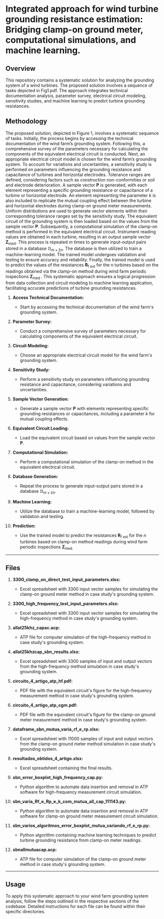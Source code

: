 # Integrated approach for wind turbine grounding resistance estimation: Bridging clamp-on ground meter, computational simulations, and machine learning.

## Overview
This repository contains a systematic solution for analyzing the grounding system of a wind turbines. The proposed solution involves a sequence of tasks depicted in Fig1.pdf. The approach integrates technical documentation analysis, parameter survey, electrical circuit modeling, sensitivity studies, and machine learning to predict turbine grounding resistances.

## Methodology

The proposed solution, depicted in Figure 1, involves a systematic sequence of tasks. Initially, the process begins by accessing the technical documentation of the wind farm’s grounding system. Following this, a comprehensive survey of the parameters necessary for calculating the components of the equivalent electrical circuit is conducted. Next, an appropriate electrical circuit model is chosen for the wind farm’s grounding system. To account for variations and uncertainties, a sensitivity study is performed on parameters influencing the grounding resistance and capacitance of turbines and horizontal electrodes. Tolerance ranges are defined, considering factors such as construction non-conformities or soil and electrode deterioration. A sample vector $\textbf{P}$ is generated, with each element representing a specific grounding resistance or capacitance of a turbine or horizontal electrode. An element representing the parameter $k$ is also included to replicate the mutual coupling effect between the turbine and horizontal electrodes during clamp-on ground meter measurements. Uniform distributions are used to generate vector elements within their corresponding tolerance ranges set by the sensitivity study. The equivalent circuit of the grounding system is then loaded based on the values from the sample vector $\textbf{P}$. Subsequently, a computational simulation of the clamp-on method is performed in the equivalent electrical circuit. Instrument reading values are obtained in each turbine, resulting in an output sample vector **Z**<sub>med</sub>. This process is repeated $m$ times to generate input-output pairs stored in a database $\mathbb{D}_{m\times2n}$. The database is then utilized to train a machine-learning model. The trained model undergoes validation and testing to ensure accuracy and reliability. Finally, the trained model is used to predict the values of the resistances **R**<sub>f est</sub> for the n turbines based on the readings obtained via the clamp-on method during wind farm periodic inspections **Z**<sub>med </sub> . This systematic approach ensures a logical progression from data collection and circuit modeling to machine learning application, facilitating accurate predictions of turbine grounding resistances.


1. **Access Technical Documentation:**
   - Start by accessing the technical documentation of the wind farm's grounding system.

2. **Parameter Survey:**
   - Conduct a comprehensive survey of parameters necessary for calculating components of the equivalent electrical circuit.

3. **Circuit Modeling:**
   - Choose an appropriate electrical circuit model for the wind farm's grounding system.

4. **Sensitivity Study:**
   - Perform a sensitivity study on parameters influencing grounding resistance and capacitance, considering variations and uncertainties.

5. **Sample Vector Generation:**
   - Generate a sample vector $\textbf{P}$ with elements representing specific grounding resistances or capacitances, including a parameter $k$ for mutual coupling effects.

6. **Equivalent Circuit Loading:**
   - Load the equivalent circuit based on values from the sample vector $\textbf{P}$.

7. **Computational Simulation:**
   - Perform a computational simulation of the clamp-on method in the equivalent electrical circuit.

8. **Database Generation:**
   - Repeat the process to generate input-output pairs stored in a database $\mathbb{D}_{m\times2n}$.

9. **Machine Learning:**
   - Utilize the database to train a machine-learning model, followed by validation and testing.

10. **Prediction:**
    - Use the trained model to predict the resistances **R**<sub>f est</sub> for the $n$ turbines based on clamp-on method readings during wind farm periodic inspections **Z**<sub>med.

________________________________________________________________________________________________________________________

## Files

1. **3300_clamp_on_direct_test_input_parameters.xlsx:**
   - Excel spreadsheet with 3300 input vector samples for simulating the clamp-on ground meter method in case study's grounding system.

2. **3300_high_frequency_test_input_parameters.xlsx:**
   - Excel spreadsheet with 3300 input vector samples for simulating the high-frequency method in case study's grounding system.

3. **allat25khz_capac.acp:**
   - ATP file for computer simulation of the high-frequency method in case study's grounding system.

4. **allat25khzcap_sbn_results.xlsx:**
   - Excel spreadsheet with 3300 samples of input and output vectors from the high-frequency method simulation in case study's grounding system.

5. **circuito_4_artigo_atp_hf.pdf:**
   - PDF file with the equivalent circuit's figure for the high-frequency measurement method in case study's grounding system.

6. **circuito_4_artigo_atp_cgm.pdf:**
   - PDF file with the equivalent circuit's figure for the clamp-on ground meter measurement method in case study's grounding system.

7. **dataframe_sbn_mutua_varia_rf_e_rp.xlsx:**
   - Excel spreadsheet with 11000 samples of input and output vectors from the clamp-on ground meter method simulation in case study's grounding system.

8. **resultados_obtidos_4_artigo.xlsx:**
   - Excel spreadsheet containing the final results.

9. **sbn_error_boxplot_high_frequency_cap.py:**
   - Python algorithm to automate data insertion and removal in ATP software for high-frequency measurement circuit simulation.

10. **sbn_varia_Rf_e_Rp_e_k_com_mutua_all_cap_111143.py:**
    - Python algorithm to automate data insertion and removal in ATP software for clamp-on ground meter measurement circuit simulation.

11. **sbn_varios_algoritmos_error_boxplot_mutua_variando_rf_e_rp.py:**
    - Python algorithm containing machine learning techniques to predict turbine grounding resistance from clamp-on meter readings.

12. **sbnallmutuacap.acp:**
    - ATP file for computer simulation of the clamp-on ground meter method in case study's grounding system.

________________________________________________________________________________________________________________________

## Usage

To apply this systematic approach to your wind farm grounding system analysis, follow the steps outlined in the respective sections of the codebase. Detailed instructions for each file can be found within their specific directories.

